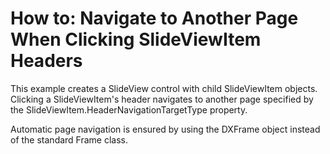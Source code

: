 # How to: Navigate to Another Page When Clicking SlideViewItem Headers


<p>This example creates a SlideView control with child SlideViewItem objects. Clicking a SlideViewItem's header navigates to another page specified by the SlideViewItem.HeaderNavigationTargetType property.</p><p>Automatic page navigation is ensured by using the DXFrame object instead of the standard Frame class.</p>

<br/>



